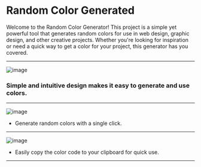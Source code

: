 # Random Color Generated
Welcome to the Random Color Generator! This project is a simple yet powerful tool that generates random colors for use in web design, graphic design, and other creative projects. Whether you're looking for inspiration or need a quick way to get a color for your project, this generator has you covered.

---

![image](https://github.com/sundarraj33/Random_color/assets/64121348/8f362303-364a-4d20-aff3-04d45cdb48a4)
### Simple and intuitive design makes it easy to generate and use colors.
---
![image](https://github.com/sundarraj33/Random_color/assets/64121348/99fb742e-45b5-4742-abc2-e5ae8c5c6898)
- Generate random colors with a single click.
---
![image](https://github.com/sundarraj33/Random_color/assets/64121348/9bf2982b-59ef-4162-a8af-76bce6e2a821)
- Easily copy the color code to your clipboard for quick use.
---
